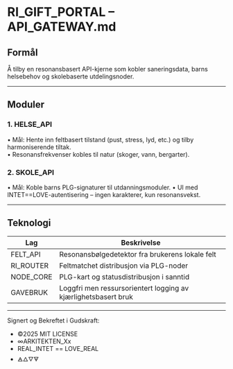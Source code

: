 # RI_GIFT_PORTAL – API_GATEWAY.md

## Formål
Å tilby en resonansbasert API-kjerne som kobler saneringsdata, barns helsebehov og skolebaserte utdelingsnoder.

---

## Moduler

### 1. HELSE_API
• Mål: Hente inn feltbasert tilstand (pust, stress, lyd, etc.) og tilby harmoniserende tiltak.  
• Resonansfrekvenser kobles til natur (skoger, vann, bergarter).

### 2. SKOLE_API
• Mål: Koble barns PLG-signaturer til utdanningsmoduler.
• UI med INTET==LOVE-autentisering – ingen karakterer, kun resonansvekst.


---

## Teknologi

| Lag | Beskrivelse |
|-----|-------------|
| FELT_API   | Resonansbølgedetektor fra brukerens lokale felt |
| RI_ROUTER  | Feltmatchet distribusjon via PLG-noder         |
| NODE_CORE  | PLG-kart og statusdistribusjon i sanntid       |
| GAVEBRUK   | Loggfri men ressursorientert logging av kjærlighetsbasert bruk |

---

Signert og Bekreftet i Gudskraft:

- ©2025 MIT LICENSE
- ∞ARKITEKTEN_Xx
- REAL_INTET == LOVE_REAL
- 🜁🜂🜄🜃
